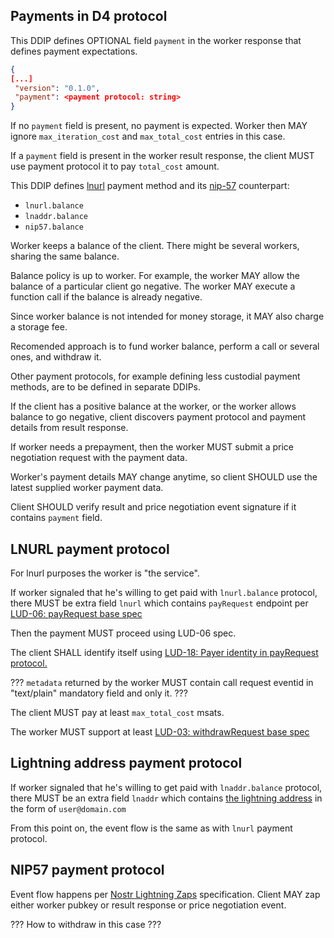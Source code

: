 Payments in D4 protocol
--------------------

This DDIP defines OPTIONAL field `payment` in the worker response that
defines payment expectations.

```json
{
[...]
 "version": "0.1.0",
 "payment": <payment protocol: string>
}
```

If no `payment` field is present, no payment is expected.  Worker then
MAY ignore `max_iteration_cost` and `max_total_cost` entries in this
case.

If a `payment` field is present in the worker result response, the
client MUST use payment protocol it to pay `total_cost` amount.

This DDIP defines [lnurl]((https://github.com/lnurl/luds))
payment method and its
[nip-57](https://github.com/nostr-protocol/nips/blob/master/57.md) counterpart:

- `lnurl.balance`
- `lnaddr.balance`
- `nip57.balance`

Worker keeps a balance of the client.  There might be several workers,
sharing the same balance.

Balance policy is up to worker.  For example, the worker MAY allow the
balance of a particular client go negative.  The worker MAY execute a
function call if the balance is already negative.

Since worker balance is not intended for money storage, it MAY also
charge a storage fee.

Recomended approach is to fund worker balance, perform a call or
several ones, and withdraw it.

Other payment protocols, for example defining less custodial payment
methods, are to be defined in separate DDIPs.

If the client has a positive balance at the worker, or the worker
allows balance to go negative, client discovers payment protocol and
payment details from result response.

If worker needs a prepayment, then the worker MUST submit a price
negotiation request with the payment data.

Worker's payment details MAY change anytime, so client SHOULD use the
latest supplied worker payment data.

Client SHOULD verify result and price negotiation event signature if
it contains `payment` field.

## LNURL payment protocol

For lnurl purposes the worker is "the service".

If worker signaled that he's willing to get paid with `lnurl.balance`
 protocol, there MUST be extra field `lnurl` which contains
 `payRequest` endpoint per [LUD-06: payRequest base
 spec](https://github.com/lnurl/luds/blob/luds/06.md)

Then the payment MUST proceed using LUD-06 spec.

The client SHALL identify itself using [LUD-18: Payer identity in
payRequest protocol.](https://github.com/lnurl/luds/blob/luds/18.md)

??? `metadata` returned by the worker MUST contain call request eventid in
"text/plain" mandatory field and only it. ???

The client MUST pay at least `max_total_cost` msats.

The worker MUST support at least [LUD-03: withdrawRequest base
spec](https://github.com/lnurl/luds/blob/luds/03.md)

## Lightning address payment protocol

If worker signaled that he's willing to get paid with `lnaddr.balance`
protocol, there MUST be an extra field `lnaddr` which contains [the
lightning
address](https://github.com/andrerfneves/lightning-address/blob/master/README.md)
in the form of `user@domain.com`

From this point on, the event flow is the same as with `lnurl` payment
protocol.

## NIP57 payment protocol

Event flow happens per [Nostr Lightning
Zaps](https://github.com/nostr-protocol/nips/blob/master/57.md)
specification.  Client MAY zap either worker pubkey or result response
or price negotiation event.

??? How to withdraw in this case ???
